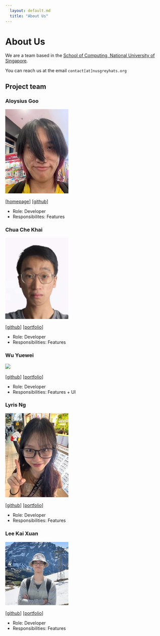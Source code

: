```yaml
---
  layout: default.md
  title: "About Us"
---
```


# About Us

We are a team based in the [School of Computing, National University of Singapore](http://www.comp.nus.edu.sg).

You can reach us at the email `contact[at]nusgreyhats.org`

## Project team

### Aloysius Goo

<img src="images/mug1wara26.png" width="200px">

[[homepage](https://aloysius.dev)]
[[github](https://github.com/mug1wara26)]

- Role: Developer
- Responsibilites: Features

### Chua Che Khai

<img src="images/ckhai01.png" width="200px">

[[github](http://github.com/ckhai01)]
[[portfolio](team/chekhai.md)]

- Role: Developer
- Responsibilities: Features

### Wu Yuewei

<img src="images/sunshinefactoryyy.png" width="200px">

[[github](http://github.com/sunshinefactoryyy)]
[[portfolio](team/yuewei.md)]

- Role: Developer
- Responsibilities: Features + UI

### Lyris Ng

<img src="images/sirylcereal.png" width="200px">

[[github](http://github.com/sirylcereal)]
[[portfolio](team/lyrisng.md)]

- Role: Developer
- Responsibilities: Features

### Lee Kai Xuan

<img src="images/themythologist.png" width="200px">

[[github](https://github.com/TheMythologist)]
[[portfolio](team/leekaixuan.md)]

- Role: Developer
- Responsibilities: Features